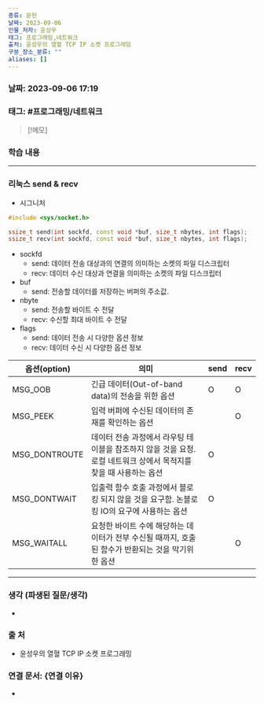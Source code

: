 ```yaml
---
종류: 문헌
날짜: 2023-09-06
인물_저자: 윤성우
태그: 프로그래밍,네트워크
출처: 윤성우의 열혈 TCP IP 소켓 프로그래밍
구분_장소_분류: ""
aliases: []
---
```


### 날짜: 2023-09-06 17:19
### 태그: #프로그래밍/네트워크

>[!메모]
> 

### 학습 내용
---
### 리눅스 send & recv
- 시그니처
```c++
#include <sys/socket.h>

ssize_t send(int sockfd, const void *buf, size_t nbytes, int flags);
ssize_t recv(int sockfd, const void *buf, size_t nbytes, int flags);
```
- sockfd
	- send: 데이터 전송 대상과의 연결의 의미하는 소켓의 파일 디스크립터
	- recv: 데이터 수신 대상과 연결을 의미하는 소켓의 파일 디스크립터
- buf
	- send: 전송할 데이터를 저장하는 버퍼의 주소값.
- nbyte
	- send: 전송할 바이트 수 전달
	- recv:  수신할 최대 바이트 수 전달
- flags
	- send: 데이터 전송 시 다양한 옵션 정보
	- recv: 데이터 수신 시 다양한 옵션 정보

|옵션(option)|의미|send|recv|
|-----------|----|-----|-----|
|MSG_OOB|긴급 데이터(Out-of-band data)의 전송을 위한 옵션|O|O|
|MSG_PEEK|입력 버퍼에 수신된 데이터의 존재를 확인하는 옵션| | O|
|MSG_DONTROUTE|데이터 전송 과정에서 라우팅 테이블을 참조하지 않을 것을 요청. 로컬 네트워크 상에서 목적지를 찾을 때 사용하는 옵션|O||
|MSG_DONTWAIT|입출력 함수 호출 과정에서 블로킹 되지 않을 것을 요구함. 논블로킹 IO의 요구에 사용하는 옵션|O||
|MSG_WAITALL|요청한 바이트 수에 해당하는 데이터가 전부 수신될 때까지, 호출된 함수가 반환되는 것을 막기위한 옵션||O|


---
### 생각 (파생된 질문/생각)
- 
### 출 처
- 윤성우의 열혈 TCP IP 소켓 프로그래밍

### 연결 문서: {연결 이유}
- 
